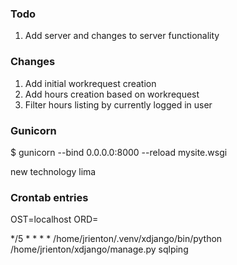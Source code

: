 ### Todo

1. Add server and changes to server functionality

### Changes

1. Add initial workrequest creation
1. Add hours creation based on workrequest
1. Filter hours listing by currently logged in user

### Gunicorn

$ gunicorn --bind 0.0.0.0:8000 --reload mysite.wsgi

new technology lima

### Crontab entries

OST=localhost
ORD=

*/5 * * * * /home/jrienton/.venv/xdjango/bin/python /home/jrienton/xdjango/manage.py sqlping
